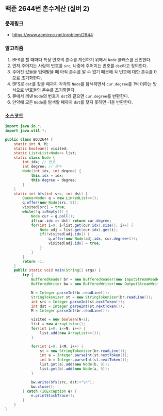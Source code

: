 ## 백준 2644번 촌수계산 (실버 2)
### 문제링크
- https://www.acmicpc.net/problem/2644

### 알고리즘
1. BFS를 할 때마다 특정 번호의 촌수를 계산하기 위해서 `Node` 클래스를 선언한다.
2. 먼저 주어지는 사람의 번호를 `src`, 나중에 주어지는 번호를 `dsc`라고 정의한다.
3. 주어진 값들을 입력받을 때 아직 촌수를 알 수 없기 때문에 각 번호에 대한 촌수를 0으로 초기화한다.
4. BFS로 `dst`를 찾을 때까지 각각의 `Node`를 탐색하면서 `cur.degree`를 1씩 더하는 방식으로 번호들의 촌수를 초기화한다.
5. 큐에서 꺼낸 `Node`의 번호가 `dst`와 같으면 `cur.degree`를 반환한다.
6. 만약에 모든 `Node`를 탐색할 때까지 `dst`를 찾지 못하면 -1을 반환한다.

### 소스코드
```java
import java.io.*;
import java.util.*;

public class BOJ2644 {
    static int N, M;
    static boolean[] visited;
    static List<List<Node>> list;
    static class Node {
        int idx; // 번호
        int degree; // 촌수
        Node(int idx, int degree) {
            this.idx = idx;
            this.degree = degree;
        }
    }
    static int bfs(int src, int dst) {
        Queue<Node> q = new LinkedList<>();
        q.offer(new Node(src, 0));
        visited[src] = true;
        while(!q.isEmpty()) {
            Node cur = q.poll();
            if(cur.idx == dst) return cur.degree;
            for(int i=0; i<list.get(cur.idx).size(); i++) {
                Node adj = list.get(cur.idx).get(i);
                if(!visited[adj.idx]) {
                    q.offer(new Node(adj.idx, cur.degree+1));
                    visited[adj.idx] = true;
                }
            }
        }
        return -1;
    }
    public static void main(String[] args) {
        try {
            BufferedReader br = new BufferedReader(new InputStreamReader(System.in));
            BufferedWriter bw = new BufferedWriter(new OutputStreamWriter(System.out));

            N = Integer.parseInt(br.readLine());
            StringTokenizer st = new StringTokenizer(br.readLine());
            int src = Integer.parseInt(st.nextToken());
            int dst = Integer.parseInt(st.nextToken());
            M = Integer.parseInt(br.readLine());

            visited = new boolean[N+1];
            list = new ArrayList<>();
            for(int i=0; i<=N; i++) {
                list.add(new ArrayList<>());
            }

            for(int i=0; i<M; i++) {
                st = new StringTokenizer(br.readLine());
                int a = Integer.parseInt(st.nextToken());
                int b = Integer.parseInt(st.nextToken());
                list.get(a).add(new Node(b, 0));
                list.get(b).add(new Node(a, 0));
            }

            bw.write(bfs(src, dst)+"\n");
            bw.close();
        } catch (IOException e) {
            e.printStackTrace();
        }
    }
}
```